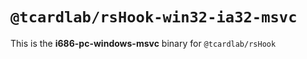 # `@tcardlab/rsHook-win32-ia32-msvc`

This is the **i686-pc-windows-msvc** binary for `@tcardlab/rsHook`
